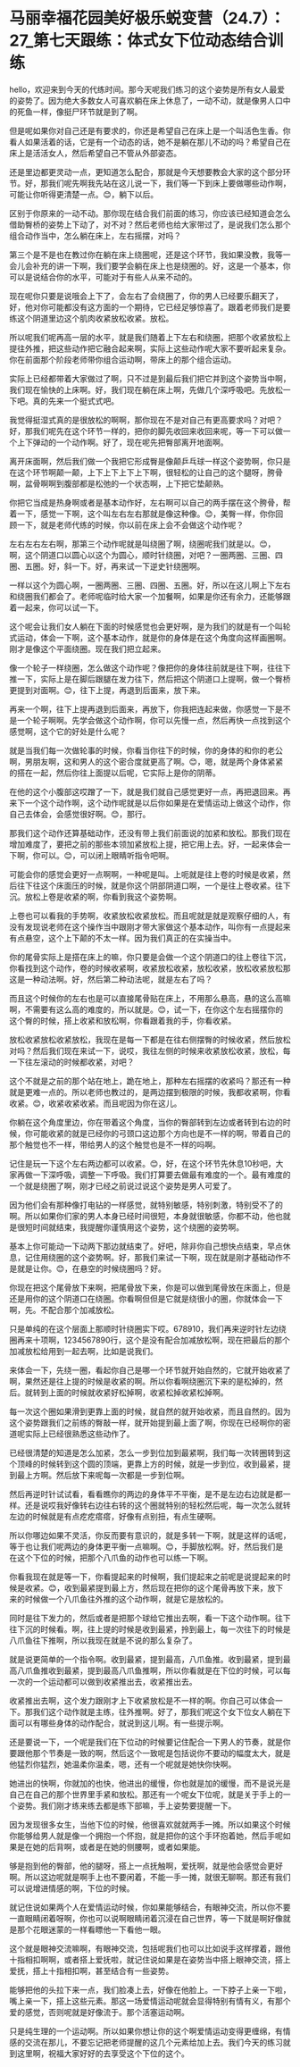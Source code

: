 # 马丽幸福花园美好极乐蜕变营（24.7）：27_第七天跟练：体式女下位动态结合训练

hello，欢迎来到今天的代练时间。那今天呢我们练习的这个姿势是所有女人最爱的姿势了。因为绝大多数女人可喜欢躺在床上休息了，一动不动，就是像男人口中的死鱼一样，像挺尸环节就是到了啊。

但是呢如果你对自己还是有要求的，你还是希望自己在床上是一个叫活色生香。你看人如果活着的话，它是有一个动态的话，她不是躺在那儿不动的吗？希望自己在床上是活活女人，然后希望自己不管从外部姿态。

还是里边都更灵动一点，更知道怎么配合，那就是今天想要教会大家的这个部分环节。好，那我们呢先啊我先站在这儿说一下，我们等一下到床上要做哪些动作啊，可能让你听得更清楚一点。😊，躺下以后。

区别于你原来的一动不动。那你现在结合我们前面的练习，你应该已经知道会怎么借助臀桥的姿势上下动了，对不对？然后老师也给大家带过了，是说我们怎么那个组合动作当中，怎么躺在床上，左右摇摆，对吗？

第三个是不是也在教过你在躺在床上绕圈呢，还是这个环节，我如果没教，我等一会儿会补充的讲一下啊，我们要学会躺在床上也是绕圈的。好，这是一个基本，你可以是说结合你的水平，可能对于有些人从来不动的。

现在呢你只要是说哦会上下了，会左右了会绕圈了，你的男人已经要乐翻天了，好，他对你可能都没有这方面的一个期待，它已经足够惊喜了。跟着老师我们是要练这个阴道里边这个肌肉收紧放松收紧。放松。

所以呢我们呢再高一层的水平，就是我们随着上下左右和绕圈，把那个收紧放松上提往外推，把这些动作把它融合起来啊，实际上这些动作呢大家不要听起来复杂。你在前面那个阶段老师带你组合运动啊，带床上的那个组合运动。

实际上已经都带着大家做过了啊，只不过是到最后我们把它并到这个姿势当中啊，我们现在愉快的上床啊。好，我们现在躺在床上啊，先做几个深呼吸吧。先放松一下吧。真的先来一个挺式式吧。

我觉得挺湿式真的是很放松的啊啊，那你现在不是对自己有更高要求吗？对吧？好，那我们呢先在这个环节一样的，把你的脚先收回来收回来呢，等一下可以做一个上下弹动的一个动作啊。好了，现在呢先把臀部离开地面啊。

离开床面啊，然后我们做一个我把它形成臀是像颠乒乓球一样这个姿势啊，你只是在这个环节啊颠一颠，上下上下上下上下啊，很轻松的让自己的这个腿呀，胯骨啊，盆骨啊啊到腹部都是松弛的一个状态啊，上下把它垫颠熟。

你把它当成是热身啊或者是基本动作好，左右啊可以自己的两手摆在这个胯骨，帮着一下，感觉一下啊，这个叫左右左右那就是像这种像。😊，美臀一样，你你回顾一下，就是老师代练的时候，你以前在床上会不会做这个动作呢？

左右左右左右啊，那第三个动作呢就是叫绕圈了啊，绕圈呢我们就是以。😊，啊，这个阴道口以圆心以这个为圆心，顺时针绕圈，对吧？一圈两圈、三圈、四圈、五圈。好，斜一下。好，再来试一下逆史针绕圈啊。

一样以这个为圆心啊，一圈两圈、三圈、四圈、五圈。好，所以在这儿啊上下左右和绕圈我们都会了。老师呢临时给大家一个加餐啊，如果是你还有余力，还能够跟着一起来，你可以试一下。

这个呢会让我们女人躺在下面的时候感觉也会更好啊，是为我们的就是有一个叫轮式运动，体会一下啊，这个基本动作，就是你的身体是在这个角度向这样画圈啊。刚才是像这个平面绕圈。现在我们把立起来。

像一个轮子一样绕圈，怎么做这个动作呢？像把你的身体往前就是往下啊，往往下推一下，实际上是在脚后跟腿在发力往下，然后把这个阴道口上提啊，做一个臀桥更提到对面啊。😊，往下上提，再退到后面来，放下来。

再来一个啊，往下上提再退到后面来，再放下，你我把连起来做，你感觉一下是不是一个轮子啊啊。先学会做这个动作啊，你可以先慢一点，然后再快一点找到这个感觉啊，这个它的好处是什么呢？

就是当我们每一次做轮事的时候，你看当你往下的时候，你的身体的和你的老公啊，男朋友啊，这和男人的这个密合度就更高了啊。😊，嗯，就是两个身体紧紧的搭在一起，然后你往上面提以后呢，它实际上是你的阴蒂。

在他的这个小腹部这哎蹭了一下，就是我们就自己感觉更好一点，再把退回来。再来下一个这个动作啊，这个动作呢就是以后你如果是在爱情运动上做这个动作，你自己去体会，会感觉很好啊。😊，那行。

那我们这个动作还算基础动作，还没有带上我们前面说的加紧和放松。那我们现在增加难度了，要把之前的那些本领加紧放松上提，把它用上去。好，一起来体会一下啊，你可以。😊，可以闭上眼睛听指令吧啊。

可能会你的感觉会更好一点啊啊，一种呢是叫。上呃就是往上卷的时候是收紧，然后往下往这个床面压的时候，就是你这个阴部阴道口啊，一个是往上卷收紧。往下沉。放松上卷是收紧的啊，你看到我这个姿势啊。

上卷也可以看我的手势啊，收紧放松收紧放松。而且呢就是就是观察仔细的人，有没有发现说老师在这个操作当中跟刚才带大家做这个基本动作，叫你有一点提起来有点悬空，这个上下颠的不太一样。因为我们真正的在实操当中。

你的尾骨实际上是搭在床上的嘛，你只要是会做一个这个阴道口的往上卷往下沉，你看找到这个动作，卷的时候收紧啊，收紧放松收紧，放松收紧，放松收紧放松那这是一种动法啊。好，然后第二种动法呢，就是左右了吗？

而且这个时候你的左右也是可以直接尾骨贴在床上，不用那么悬高，悬的这么高嘛啊，不需要有这么高的难度的，所以就是。😊，试一下，在你这个左右摇摆你的这个臀的时候，搭上收紧和放松啊，你看跟着我的手，你看收紧。

放松收紧放松收紧放松，我现在是每一下都是在往右侧摆臀的时候收紧，然后放松对吗？然后我们现在来试一下，说哎，我往左侧的时候来收紧放松收紧，放松，每一下往左滚动的时候都收紧，对吧？

这个不就是之前的那个站在地上，跪在地上，那种左右摇摆的收紧吗？那还有一种就是更难一点的。所以老师也教过的，是两边摆到极限的时候，我都收紧啊，你看收紧。😊，收紧收紧收紧。而且呢因为你在这儿。

你躺在这个角度里边，你在带着这个角度，当你的臀部转到左边或者转到右边的时候，你可能收紧的就是已经你的弓颈口这边那个方向也是不一样的啊，带着自己的那个触觉也不一样，带给男人的这个触觉也是不一样的吗啊。

记住是玩一下这个左右两边都可以收紧。😊，好，在这个环节先休息10秒吧，大家再做一下深呼吸，调整一下呼吸。我们打算要去做最有难度的一个。最有难度的一个就是绕圈了啊，刚才已经之前说过说这个姿势是男人可爱了。

因为他们会有那种像打电钻的一样感觉，就特别敏感，特别刺激，特别受不了的啊。所以如果你们家的男人本身已经时间很短，本身就很敏感，你都不动，他也就是很短时间就结束，我提醒你谨慎用这个姿势，这个绕圈的姿势啊。

基本上你可能动一下动两下那边就结束了。好吧，除非你自己想快点结束，早点休息，记住用绕圈的这个姿势啊。好，那我们来试一下啊，现在就是刚才基础动作不是就是让你。😊，在悬空的时候绕圈吗？好。

你现在把这个尾骨放下来啊，把尾骨放下来，你是可以做到尾骨放在床面上，但是还是用你的这个阴道口在绕圈。你看啊但但是它就是绕很小的圈，你就体会一下啊，先。不配合那个加减放松。

只是单纯的在这个层面上那顺时针绕圈实下哎。678910，我们再来逆时针左边绕圈再来十项啊，1234567890行，这个是没有配合加减放松啊，现在把最后的那个加减放松给用到一起去啊，比如是说我们。

来体会一下，先绕一圈，看起你自己是哪一个环节就开始自然的，它就开始收紧了啊，果然还是往上提的时候是收紧的啊。所以你看啊绕圈沉下来的是松掉的，然后。就转到上面的时候就收紧好松掉啊，收紧松掉收紧松掉啊。

每一次这个圈如果滑到更靠上面的时候，就自然的就开始收紧，而且自然的。因为这个姿势跟我们之前练的臀敲一样，就开始提到最上面了啊，你现在已经啊你的密道呢实际上已经很熟悉这些动作了。

已经很清楚的知道是怎么加紧，怎么一步到位加到最紧啊，我们每一次转圈转到这个顶峰的时候转到这个圆的顶端，更靠上方的时候，就是一步到位，收到最紧，提到最上方啊。然后放下来呢每一次都是一步到位啊。

然后再逆时针试试看，看看瞧你的两边的身体平不平衡，是不是左边右边就是都一样。还是说哎我好像转右边往右转的这个圈就特别的轻松然后呢，每一次怎么就转左边的时候就是有点疙疙瘩瘩，好像有点别扭，有点生硬啊。

所以你哪边如果不灵活，你反而要有意识的，就是多转一下啊，就是这样的话呢，等于也让我们呢两边的身体更平衡一点嘛啊。😊，手脚放松啊。好，然后我们是在这个下位的时候，把那个八爪鱼的动作也可以练一下啊。

你看我现在就是等一下，你看提起来的时候啊，我们提起来之前呢是说提起来的时候是收紧。😊，收到最紧提到最上方，然后现在把你的这个尾骨再放下来，放下来的时候做一个八爪鱼往外推的这个动作啊，就是它是放松的。

同时是往下发力的，然后或者是把那个球给它推出去啊，看一下这个动作啊。往下往下沉的时候看。啊，往上提的时候是收到最紧，拎到最上，每一次往下的时候是八爪鱼往下推啊，所以我现在就是不说的那么复杂了。

就是说更简单的一个指令啊。收到最紧，提到最高，八爪鱼推。收到最紧，提到最高八爪鱼推收到最紧，提到最高八爪鱼推啊，所以你看就是在下位的时候，可以每一次的一个运动都可以做到收紧推出去，收紧推出去。

收紧推出去啊，这个发力跟刚才上下收紧放松是不一样的啊。你自己可以体会一下。那我们这个动作就是主练，往外推啊。好了，那我们呢这个女下位女人躺在下面可以有哪些身体的动作配合，就说到这儿啊。有一些提示啊。

还是要说一下，一个呢是我们在下位动的时候要记住配合一下男人的节奏，就是你要跟他那个节奏是一致的啊，然后这个一致呢是包括说你不要动的幅度太大，就是他猛烈你猛烈，她温柔你温柔，嗯，还有一个呢就是她快你快啊。

她进出的快啊，你就加的也快，他进出的缓慢，你也就是加的缓慢，而不是说光是自己在自己的那个世界里手紧和放松。那还有一个呢女下位呢，就是关于手上的一个姿势。我们刚才练来练去都是练下部嘛，手上姿势要提醒一下。

因为发现很多女生，当他下位的时候，他很喜欢就就两手一摊。所以如果这个时候你能够给男人就是像一个拥抱一个怀抱，就是把你的这个手环抱着她，然后手呢如果是在她的后背啊，或者是在她的侧腰啊，或者如果能。

够是抱到他的臀部，他的腿呀，搭上一点抚触啊，爱抚啊，就是他会感觉会更好啊。所以这边呢就是啊手上也不要闲着，不能一手一摊，就很无聊啊。那还有我们可以说增进情感的啊，下位的时候。

就记住说如果两个人在爱情运动时候，你如果能够结合，有眼神交流，所以你不要一直眼睛闭着呀啊，你也可以说啊眼睛闭着沉浸在自己世界，等一下就是啊好像就是那个花眼迷蒙的一样看瞟他一下看他一眼。

这个就是眼神交流嘛啊，有眼神交流，包括呢我们也可以比如说手这样撑着，跟他十指相扣啊啊，或者搭上爱抚啦，就记住说如果是在姿势当中搭上眼神交流，搭上爱抚，搭上十指相扣啊，甚至结合有一些姿势。

能够把他的头拉下来一点，我们脸凑上去，好像在他脸上。一下脖子上亲一下啦，嘴上亲一下，搭上这些元素。那这一场爱情运动呢就会显得特别有情有义，有那个爱的感觉，否则呢就是好像流于。那个活塞运动啊。

只是纯生理的一个运动啊。所以如果你想让你的这个啊爱情运动变得更缠绵，有情感的交流在那儿，不要忘记把老师提醒的这几个元素给加上去。我们今天的练习就到这里啊，祝福大家好好的去享受这个下位的这个。

